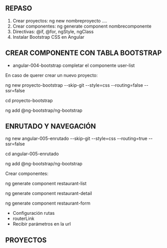 
## REPASO

1. Crear proyectos: ng new nombreproyecto ....
2. Crear componentes: ng generate component nombrecomponente
3. Directivas: @if, @for, ngStyle, ngClass
4. Instalar Bootstrap CSS en Angular

## CREAR COMPONENTE CON TABLA BOOTSTRAP

* angular-004-bootstrap completar el componente user-list

En caso de querer crear un nuevo proyecto:

ng new proyecto-bootstrap --skip-git --style=css --routing=false --ssr=false

cd proyecto-bootstrap

ng add @ng-bootstrap/ng-bootstrap

## ENRUTADO Y NAVEGACIÓN


ng new angular-005-enrutado --skip-git --style=css --routing=true --ssr=false

cd angular-005-enrutado

ng add @ng-bootstrap/ng-bootstrap

Crear componentes:

ng generate component restaurant-list

ng generate component restaurant-detail

ng generate component restaurant-form


* Configuración rutas
* routerLink 
* Recibir parámetros en la url


## PROYECTOS


